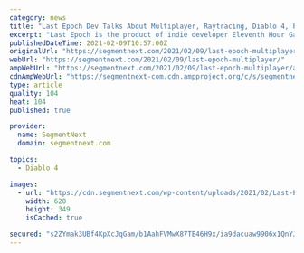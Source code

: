 ```yaml
---
category: news
title: "Last Epoch Dev Talks About Multiplayer, Raytracing, Diablo 4, PoE 2 and More"
excerpt: "Last Epoch is the product of indie developer Eleventh Hour Games with a pretty straightforward goal of becoming \"the next great action role-playing game\" ..."
publishedDateTime: 2021-02-09T10:57:00Z
originalUrl: "https://segmentnext.com/2021/02/09/last-epoch-multiplayer/"
webUrl: "https://segmentnext.com/2021/02/09/last-epoch-multiplayer/"
ampWebUrl: "https://segmentnext.com/2021/02/09/last-epoch-multiplayer/amp/"
cdnAmpWebUrl: "https://segmentnext-com.cdn.ampproject.org/c/s/segmentnext.com/2021/02/09/last-epoch-multiplayer/amp/"
type: article
quality: 104
heat: 104
published: true

provider:
  name: SegmentNext
  domain: segmentnext.com

topics:
  - Diablo 4

images:
  - url: "https://cdn.segmentnext.com/wp-content/uploads/2021/02/Last-Epoch-Undead.jpg"
    width: 620
    height: 349
    isCached: true

secured: "s2ZYmak3UBf4KpXcJqGam/b1AahFVMwX87TE46H9x/ia9dacuaw9906x1QnYJFIkJHCQm/QNKEnSZUPcll3QaIhDJjvE8G1ymDoR5TS+XB1oeOp3uPchb9vJjN2JYZDYHte+nEGb2rfyfaX948Kw4LxFXM5MA/2aNhwIcVQjRAcxda6ApeWxv/cCKvGTy1Xh/rrW7y/yxjcMc2tE8kpyr1xEuhcZ/BiAaFr37honvwg9r45OgrZ7dYbxy8b2cqi0QlNihmP7j3XfUMQsLb6FzqI4jL0onvZauDmnPYZAVnQuVTah4z7vRhOGNy4uyzNcj9fMoT+q99iwYTKUaq3iTMy1cm3nAxw7uSAnppJDqCM=;voHLrW14JYmOaY/kOCCg6g=="
---
```


